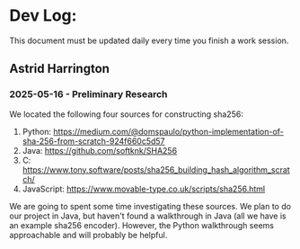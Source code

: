 # Dev Log:

This document must be updated daily every time you finish a work session.

## Astrid Harrington

### 2025-05-16 - Preliminary Research

We located the following four sources for constructing sha256:

1. Python: https://medium.com/@domspaulo/python-implementation-of-sha-256-from-scratch-924f660c5d57
2. Java: https://github.com/softknk/SHA256
3. C: https://www.tony.software/posts/sha256_building_hash_algorithm_scratch/
4. JavaScript: https://www.movable-type.co.uk/scripts/sha256.html

We are going to spent some time investigating these sources. We plan to do our project in Java, but haven't found a walkthrough in Java (all we have is an example sha256 encoder). However, the Python walkthrough seems approachable and will probably be helpful.
